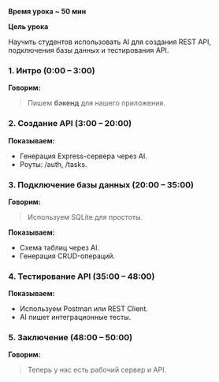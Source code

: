 
**Время урока ~ 50 мин**

**Цель урока**

Научить студентов использовать AI для создания REST API, подключения базы данных и тестирования API.

### **1. Интро (0:00 – 3:00)**

**Говорим:**

> Пишем **бэкенд** для нашего приложения.

### **2. Создание API (3:00 – 20:00)**

**Показываем:**

- Генерация Express-сервера через AI.
- Роуты: /auth, /tasks.

### **3. Подключение базы данных (20:00 – 35:00)**

**Говорим:**  

> Используем SQLite для простоты.

**Показываем:**
  
- Схема таблиц через AI.
- Генерация CRUD-операций.

### **4. Тестирование API (35:00 – 48:00)**

**Показываем:**

- Используем Postman или REST Client.
- AI пишет интеграционные тесты.

### **5. Заключение (48:00 – 50:00)**

**Говорим:**

> Теперь у нас есть рабочий сервер и API.